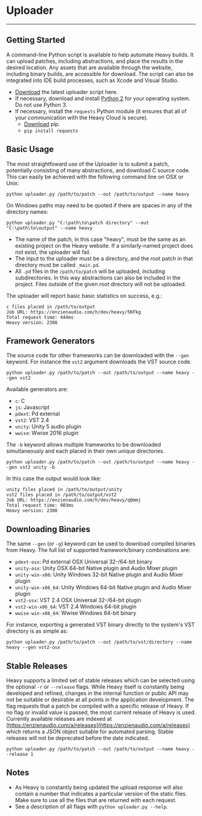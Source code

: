 # Uploader
---

## Getting Started
A command-line Python script is available to help automate Heavy builds. It can upload patches, including abstractions, and place the results in the desired location. Any assets that are available through the website, including binary builds, are accessible for download. The script can also be integrated into IDE build processes, such as Xcode and Visual Studio.

* [Download](https://enzienaudio.com/static/uploader.py) the latest uploader script here.
* If necessary, download and install [Python 2](https://www.python.org/downloads/) for your operating system. Do not use Python 3.
* If necessary, install the `requests` Python module (it ensures that all of your communication with the Heavy Cloud is secure).
  * [Download](https://pip.pypa.io/en/stable/installing/) pip.
  * `pip install requests`


## Basic Usage
The most straightfoward use of the Uploader is to submit a patch, potentially consisting of many abstractions, and download C source code. This can easily be achieved with the following command line on OSX or Unix:

```
python uploader.py /path/to/patch --out /path/to/output --name heavy
```

On Windows paths may need to be quoted if there are spaces in any of the directory names:

```
python uploader.py "C:\path\to\patch directory" --out "C:\path\to\output" --name heavy
```

* The name of the patch, in this case "heavy", must be the same as an existing project on the Heavy website. If a similarly-named project does not exist, the uploader will fail.
* The input to the uploader must be a directory, and the root patch in that directory must be called `_main.pd`.
* All `.pd` files in the `/path/to/patch` will be uploaded, including subdirectories. In this way abstractions can also be included in the project. Files outside of the given root directory will not be uploaded.

The uploader will report basic basic statistics on success, e.g.:

```
c files placed in /path/to/output
Job URL: https://enzienaudio.com/h/dev/heavy/5KFkg
Total request time: 444ms
Heavy version: 2308
```

## Framework Generators
The source code for other frameworks can be downloaded with the `--gen` keyword. For instance the `vst2` argument downloads the VST source code.

```
python uploader.py /path/to/patch --out /path/to/output --name heavy --gen vst2
```

Available generators are:
* `c`: C
* `js`: Javascript
* `pdext`: Pd external
* `vst2`: VST 2.4
* `unity`: Unity 5 audio plugin
* `wwise`: Wwise 2016 plugin

The `-b` keyword allows multiple frameworks to be downloaded simultaneously and each placed in their own unique directories.

```
python uploader.py /path/to/patch --out /path/to/output --name heavy --gen vst2 unity -b
```

In this case the output would look like:
```
unity files placed in /path/to/output/unity
vst2 files placed in /path/to/output/vst2
Job URL: https://enzienaudio.com/h/dev/heavy/qQmmj
Total request time: 903ms
Heavy version: 2308
```

## Downloading Binaries
The same `--gen` (or `-g`) keyword can be used to download compiled binaries from Heavy. The full list of supported framework/binary combinations are:
* `pdext-osx`: Pd external OSX Universal 32-/64-bit binary
* `unity-osx`: Unity OSX 64-bit Native plugin and Audio Mixer plugin
* `unity-win-x86`: Unity Windows 32-bit Native plugin and Audio Mixer plugin
* `unity-win-x86_64`: Unity Windows 64-bit Native plugin and Audio Mixer plugin
* `vst2-osx`: VST 2.4 OSX Universal 32-/64-bit plugin
* `vst2-win-x86_64`: VST 2.4 Windows 64-bit plugin
* `wwise-win-x86_64`: Wwise Windows 64-bit binary

For instance, exporting a generated VST binary directly to the system's VST directory is as simple as:

```
python uploader.py /path/to/patch --out /path/to/vst/directory --name heavy --gen vst2-osx
```

## Stable Releases
Heavy supports a limited set of stable releases which can be selected using the optional `-r` or `--release` flags. While Heavy itself is constantly being developed and refined, changes in the internal function or public API may not be suitable or desirable at all points in the application development. The flag requests that a patch be compiled with a specific release of Heavy. If no flag or invalid value is passed, the most current release of Heavy is used. Currently available releases are indexed at [https://enzienaudio.com/a/releases](https://enzienaudio.com/a/releases) which returns a JSON object suitable for automated parsing. Stable releases will not be deprecated before the date indicated.

```
python uploader.py /path/to/patch --out /path/to/output --name heavy --release 1
```

## Notes
* As Heavy is constantly being updated the upload response will also contain a number that indicates a particular version of the static files. Make sure to use all the files that are returned with each request.
* See a description of all flags with `python uploader.py --help`.
